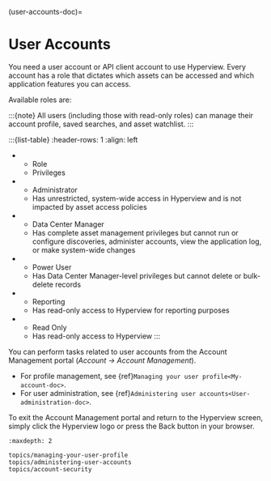 (user-accounts-doc)=

# User Accounts

You need a user account or API client account to use Hyperview. Every account has a role that dictates which assets can be accessed and which application features you can access.

Available roles are:

:::{note}
All users (including those with read-only roles) can manage their account profile, saved searches, and asset watchlist.
:::

:::{list-table}
:header-rows: 1
:align: left
* - Role
  - Privileges
* - Administrator
  - Has unrestricted, system-wide access in Hyperview and is not impacted by asset access policies
* - Data Center Manager
  - Has complete asset management privileges but cannot run or configure discoveries, administer accounts, view the application log, or make system-wide changes
* - Power User
  - Has Data Center Manager-level privileges but cannot delete or bulk-delete records
* - Reporting
  - Has read-only access to Hyperview for reporting purposes
* - Read Only
  - Has read-only access to Hyperview
:::

You can perform tasks related to user accounts from the Account Management portal (*Account → Account Management*).

- For profile management, see {ref}`Managing your user profile<My-account-doc>`.
- For user administration, see {ref}`Administering user accounts<User-administration-doc>`.

To exit the Account Management portal and return to the Hyperview screen, simply click the Hyperview logo or press the Back button in your browser.

```{toctree}
:maxdepth: 2

topics/managing-your-user-profile
topics/administering-user-accounts
topics/account-security
```
